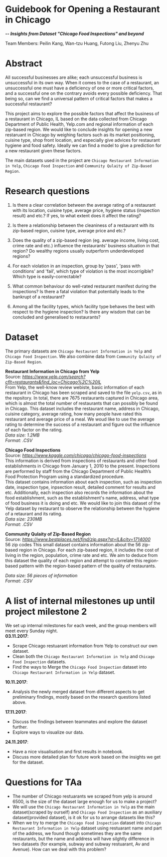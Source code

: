 # Guidebook for Opening a Restaurant in Chicago

***-- Insights from Dataset "Chicago Food Inspections" and beyond***

Team Members: Peilin Kang, Wan-tzu Huang, Futong Liu, Zhenyu Zhu

# Abstract
All successful businesses are alike; each unsuccessful business is unsuccessful in its own way. When it comes to the case of a restaurant, an unsuccessful one must have a deficiency of one or more critical factors, and a successful one on the contrary avoids every possible deficiency. That being so, can we find a universal pattern of critical factors that makes a successful restaurant? 

This project aims to explore the possible factors that affect the business of a restaurant in Chicago, IL based on the data collected from Chicago Department of Public Health, Yelp.com and regional information of each zip-based region. We would like to conclude insights for opening a new restaruant in Chicago by weighing factors such as its market positioning, cuisine type, shop front location, and especially give advices for restaurant hygiene and food safety. Ideally we can find a model to give a prediction for a new restaurant given these factors. 

The main datasets used in the project are `Chicago Restaurant Information in Yelp`, `Chicago Food Inspection` and `Community Qulaity of Zip-Based Region`. 


# Research questions

1. Is there a clear correlation between the average rating of a restaurant with its location, cuisine type, average price, hygiene status (inspection result) and etc.? If yes, to what extent does it affect the rating?

2. Is there a relationship between the cleaniness of a restaurant with its zip-based region, cuisine type, average price and etc.?

3. Does the quality of a zip-based region (eg. average income, living cost, crime rate and etc.) influence the restaurants' business situation in that region? Do wealthy regions usually outperform underdeveloped regions?

4. For each violation in an inspection, group by 'pass', 'pass with conditions' and 'fail', which type of violation is the most incorrigible? Which type is easily-correctable? 

5. What common behaviour do well-rated restaurant manifest during the inspections? Is there a fatal violation that potentially leads to the bankrupt of a restaurant?

6. Among all the facility types, which facility type behaves the best with respect to the hygiene inspection? Is there any wisdom that can be concluded and generalised to restaurants?


# Dataset

The primary datasets are `Chicago Restaurant Information in Yelp` and `Chicago Food Inspection`. We also combine data from `Community Qulaity of Zip-Based Region`.

**Restaurant Information in Chicago from Yelp**
<br>
Source: *https://www.yelp.com/search?cflt=restaurants&find_loc=Chicago%2C%20IL*
<br>
From Yelp, the well-know review webiste, basic information of each restaurant in Chicago has been scraped and saved to the file `yelp.csv`, as in the repsitory. In total, there are 7675 restaurants captured in Chicago area, which is almost the total number of restaurants that can possibly be found in Chicago. This dataset includes the restaurant name, address in Chicago, cuisine category, average rating, how many people have rated this restaurant and average price of a meal. We woud like to use the average rating to determine the success of a restaurant and figure out the influence of each factor on the rating. 
<br>
*Data size: 1.2MB*
<br>
*Format: .CSV*

**Chicago Food Inspections**
<br>
Source: *https://www.kaggle.com/chicago/chicago-food-inspections*
<br>
This information is derived from inspections of restaurants and other food establishments in Chicago from January 1, 2010 to the present. Inspections are performed by staff from the Chicago Department of Public Health’s Food Protection Program using a standardized procedure.\
This dataset contains information about each inspection, such as inspection date, inspection type, inpsection result, detailed comment for results and etc. Additionally, each inspection also records the information about the food establishment, such as the establishment's name, address, what type of food business it is doing and etc. We would like to join this dataset of the Yelp dataset by restaurant to observe the relationship between the hygiene of a retaurant and its rating.
<br>
*Data size: 230MB*
<br>
*Format: .CSV*

**Community Qulaity of Zip-Based Region**
<br>
Source: *https://www.bestplaces.net/find/zip.aspx?st=IL&city=1714000*
<br>
56 zip codes
This small dataset contains information about the 56 zip-based region in Chicago. For each zip-based region, it includes the cost of living in the region, population, crime rate and etc. 
We aim to deduce from this dataset the quality of each region and attempt to correlate this region-based pattern with the region-based pattern of the quality of restaurants. 

*Data size: 56 pieces of information*
<br>
*Format: .CSV*


# A list of internal milestones up until project milestone 2   
We set up internal milestones for each week, and the group members will meet every Sunday night.  
**03.11.2017**:  
- Scrape Chicago restuarant information from Yelp to construct our own dataset.  
- Clean both the `Chicago Restaurant Information in Yelp` and `Chicago Food Inspection` datasets.  
- Find the ways to Merge the `Chicago Food Inspection` dataset into `Chicago Restaurant Information in Yelp` dataset.  

**10.11.2017**:  
- Analysis the newly merged dataset from different aspects to get preliminary findings, mostly based on the research questions listed above.  

**17.11.2017**:  
- Discuss the findings between teammates and explore the dataset further.  
- Explore ways to visualize our data.  

**24.11.2017**: 
- Have a nice visualisation and first results in notebook.  
- Discuss more detailed plan for future work based on the insights we get for the dataset.  

# Questions for TAa
- The number of Chicago restuarants we scraped from yelp is around 6500, is the size of the dataset large enough for us to make a project? 
- We will use the `Chicago Restaurant Information in Yelp` as the main dataset(scraped by ourself) and `Chicago Food Inspection` as an auxiliary dataset(provided dataset), is it ok for us to arrange datasets like this? 
- When we try to merge the `Chicago Food Inspection` dataset into `Chicago Restaurant Information in Yelp` dataset using restuarant name and part of the address, we found though sometimes they are the same restaurants, but the name and address will have silghtly difference in two datasets (for example, subway and subway restuarant, Av and Avenue). How can we deal with this problem? 
